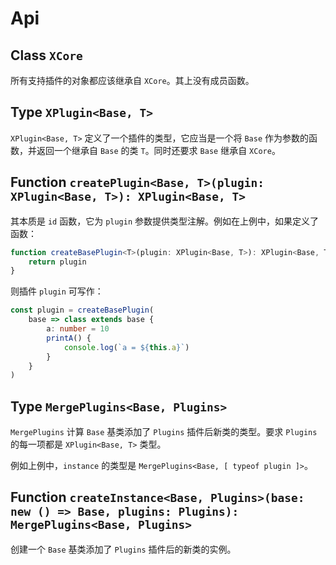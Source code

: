# Api

## Class `XCore`

所有支持插件的对象都应该继承自 `XCore`。其上没有成员函数。

## Type `XPlugin<Base, T>`

`XPlugin<Base, T>` 定义了一个插件的类型，它应当是一个将 `Base` 作为参数的函数，并返回一个继承自 `Base` 的类 `T`。同时还要求 `Base` 继承自 `XCore`。

## Function `createPlugin<Base, T>(plugin: XPlugin<Base, T>): XPlugin<Base, T>`

其本质是 `id` 函数，它为 `plugin` 参数提供类型注解。例如在上例中，如果定义了函数：

```ts
function createBasePlugin<T>(plugin: XPlugin<Base, T>): XPlugin<Base, T> {
    return plugin
}
```

则插件 `plugin` 可写作：

```ts
const plugin = createBasePlugin(
    base => class extends base {
        a: number = 10
        printA() {
            console.log(`a = ${this.a}`)
        }
    }
)
```

## Type `MergePlugins<Base, Plugins>`

`MergePlugins` 计算 `Base` 基类添加了 `Plugins` 插件后新类的类型。要求 `Plugins` 的每一项都是 `XPlugin<Base, T>` 类型。

例如上例中，`instance` 的类型是 `MergePlugins<Base, [ typeof plugin ]>`。

## Function `createInstance<Base, Plugins>(base: new () => Base, plugins: Plugins): MergePlugins<Base, Plugins>`

创建一个 `Base` 基类添加了 `Plugins` 插件后的新类的实例。
